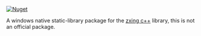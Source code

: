 [![Nuget](https://img.shields.io/nuget/v/xinlake.zxing.native?style=flat-square)](https://www.nuget.org/packages/xinlake.zxing.native)

A windows native static-library package for the [zxing c++](https://github.com/nu-book/zxing-cpp) library, this is not an official package.
